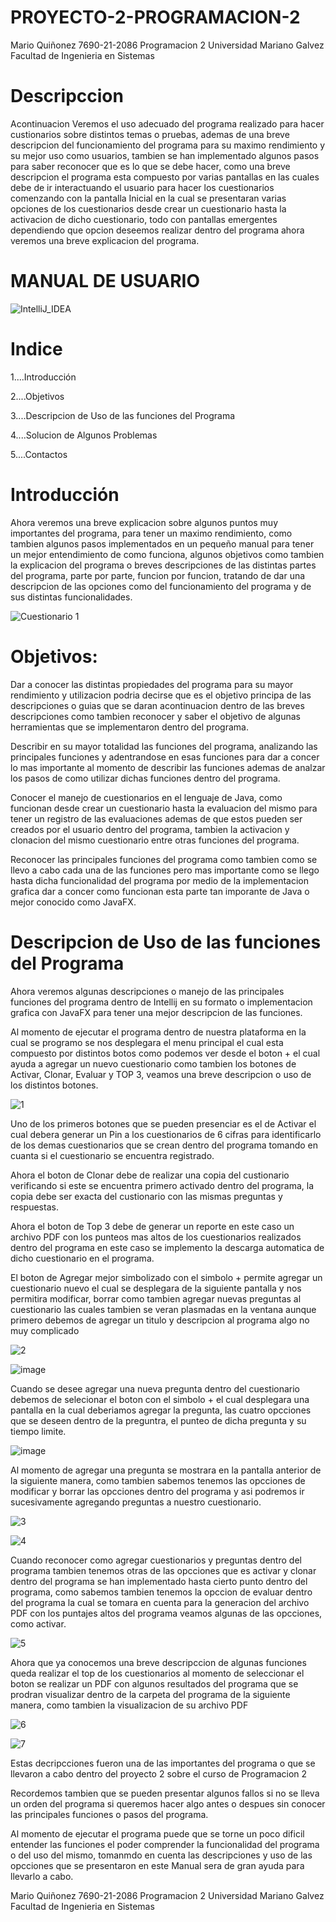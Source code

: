 # PROYECTO-2-PROGRAMACION-2

Mario Quiñonez 7690-21-2086 Programacion 2 Universidad Mariano Galvez Facultad de Ingenieria en Sistemas 

# Descripccion

Acontinuacion Veremos el uso adecuado del programa realizado para hacer custionarios sobre distintos temas o pruebas, ademas de una breve descripcion del funcionamiento del programa para su maximo rendimiento y su mejor uso como usuarios, tambien se han implementado algunos pasos para saber reconocer que es lo que se debe hacer, como una breve descripcion el programa esta compuesto por varias pantallas en las cuales debe de ir interactuando el usuario para hacer los cuestionarios comenzando con la pantalla Inicial en la cual se presentaran varias opciones de los cuestionarios desde crear un cuestionario hasta la activacion de dicho cuestionario, todo con pantallas emergentes dependiendo que opcion deseemos realizar dentro del programa ahora veremos una breve explicacion del programa.

# MANUAL DE USUARIO
![IntelliJ_IDEA](https://user-images.githubusercontent.com/91577396/187005339-a3b4be20-bb65-4efc-9464-b9e49f655f2e.png)

# Indice


1....Introducción

2....Objetivos

3....Descripcion de Uso de las funciones del Programa

4....Solucion de Algunos Problemas

5....Contactos

# Introducción

Ahora veremos una breve explicacion sobre algunos puntos muy importantes del programa, para tener un maximo rendimiento, como tambien algunos pasos implementados en un pequeño manual para tener un mejor entendimiento de como funciona, algunos objetivos como tambien la explicacion del programa o breves descripciones de las distintas partes del programa, parte por parte, funcion por funcion, tratando de dar una descripcion de las opciones como del funcionamiento del programa y de sus distintas funcionalidades.


![Cuestionario 1](https://user-images.githubusercontent.com/91577396/193379870-0e28c991-f90d-4dbd-9fc9-5e3e52480783.png)


# Objetivos:

Dar a conocer las distintas propiedades del programa para su mayor rendimiento y utilizacion podria decirse que es el objetivo principa de las descripciones o guias que se daran acontinuacion dentro de las breves descripciones como tambien reconocer y saber el objetivo de algunas herramientas que se implementaron dentro del programa.

Describir en su mayor totalidad las funciones del programa, analizando las principales funciones y adentrandose en esas funciones para dar a concer lo mas importante al momento de describir las funciones ademas de analzar los pasos de como utilizar dichas funciones dentro del programa.

Conocer el manejo de cuestionarios en el lenguaje de Java, como funcionan desde crear un cuestionario hasta la evaluacion del mismo para tener un registro de las evaluaciones ademas de que estos pueden ser creados por el usuario dentro del programa, tambien la activacion y clonacion del mismo cuestionario entre otras funciones del programa.

Reconocer las principales funciones del programa como tambien como se llevo a cabo cada una de las funciones pero mas importante como se llego hasta dicha funcionalidad del programa por medio de la implementacion grafica dar a concer como funcionan esta parte tan imporante de Java o mejor conocido como JavaFX.


# Descripcion de Uso de las funciones del Programa

Ahora veremos algunas descripciones o manejo de las principales funciones del programa dentro de Intellij en su formato o implementacion grafica con JavaFX para tener una mejor descripcion de las funciones.

Al momento de ejecutar el programa dentro de nuestra plataforma en la cual se programo se nos desplegara el menu principal el cual esta compuesto por distintos botos como podemos ver desde el boton + el cual ayuda a agregar un nuevo cuestionario como tambien los botones de Activar, Clonar, Evaluar y TOP 3, veamos una breve descripcion o uso de los distintos botones.


![1](https://user-images.githubusercontent.com/91577396/193383835-828fc73d-964b-4c78-b09f-73a8004f5c03.png)

Uno de los primeros botones que se pueden presenciar es el de Activar el cual debera generar un Pin a los cuestionarios de 6 cifras para identificarlo de los demas cuestionarios que se crean dentro del programa tomando en cuanta si el cuestionario se encuentra registrado.

Ahora el boton de Clonar debe de realizar una copia del custionario verificando si este se encuentra primero activado dentro del programa, la copia debe ser exacta del custionario con las mismas preguntas y respuestas.

Ahora el boton de Top 3 debe de generar un reporte en este caso un archivo PDF con los punteos mas altos de los cuestionarios realizados dentro del programa en este caso se implemento la descarga automatica de dicho cuestionario en el programa.

El boton de Agregar mejor simbolizado con el simbolo + permite agregar un cuestionario nuevo el cual se desplegara de la siguiente pantalla y nos permitira modificar, borrar como tambien agregar nuevas preguntas al cuestionario las cuales tambien se veran plasmadas en la ventana aunque primero debemos de agregar un titulo y descripcion al programa algo no muy complicado

![2](https://user-images.githubusercontent.com/91577396/193384115-53ec61ab-ba05-4b6a-90bc-32bf43f0cf5f.png)

![image](https://user-images.githubusercontent.com/91577396/193384131-607b9661-f9dd-4e97-abf0-c1668cae50a9.png)

Cuando se desee agregar una nueva pregunta dentro del cuestionario debemos de selecionar el boton con el simbolo + el cual desplegara una pantalla en la cual deberiamos agregar la pregunta, las cuatro opcciones que se deseen dentro de la preguntra, el punteo de dicha pregunta y su tiempo limite.

![image](https://user-images.githubusercontent.com/91577396/193384239-f7c4cbf9-50a0-472f-ab47-75a26d1eb919.png)

Al momento de agregar una pregunta se mostrara en la pantalla anterior de la siguiente manera, como tambien sabemos tenemos las opcciones de modificar y borrar las opcciones dentro del programa y asi podremos ir sucesivamente agregando preguntas a nuestro cuestionario.

![3](https://user-images.githubusercontent.com/91577396/193384278-83a564ca-dddc-4f68-b0f6-2c228831e24d.png)

![4](https://user-images.githubusercontent.com/91577396/193384338-f3ff7673-dc2c-4673-b2bf-9d5a52c46893.png)

Cuando reconocer como agregar cuestionarios y preguntas dentro del programa tambien tenemos otras de las opcciones que es activar y clonar dentro del programa se han implementado hasta cierto punto dentro del programa, como sabemos tambien tenemos la opccion de evaluar dentro del programa la cual se tomara en cuenta para la generacion del archivo PDF con los puntajes altos del programa veamos algunas de las opcciones, como activar.

![5](https://user-images.githubusercontent.com/91577396/193384403-0d729878-905f-4a49-984e-eabc4b26c987.png)

Ahora que ya conocemos una breve descripccion de algunas funciones queda realizar el top de los cuestionarios al momento de seleccionar el boton se realizar un PDF con algunos resultados del programa que se prodran visualizar dentro de la carpeta del programa de la siguiente manera, como tambien la visualizacion de su archivo PDF


![6](https://user-images.githubusercontent.com/91577396/193384484-2c65908b-b729-41a3-a75a-d73eb9f9b282.png)


![7](https://user-images.githubusercontent.com/91577396/193384486-16f4b36c-b4b9-42b7-b121-39cc10e3d25e.png)


Estas decripcciones fueron una de las importantes del programa o que se llevaron a cabo dentro del proyecto 2 sobre el curso de Programacion 2

Recordemos tambien que se pueden presentar algunos fallos si no se lleva un orden del programa si queremos hacer algo antes o despues sin conocer las principales funciones o pasos del programa.

Al momento de ejecutar el programa puede que se torne un poco dificil entender las funciones el poder comprender la funcionalidad del programa o del uso del mismo, tomanmdo en cuenta las descripciones y uso de las opcciones que se presentaron en este Manual sera de gran ayuda para llevarlo a cabo.

Mario Quiñonez 7690-21-2086 Programacion 2 Universidad Mariano Galvez Facultad de Ingenieria en Sistemas 
